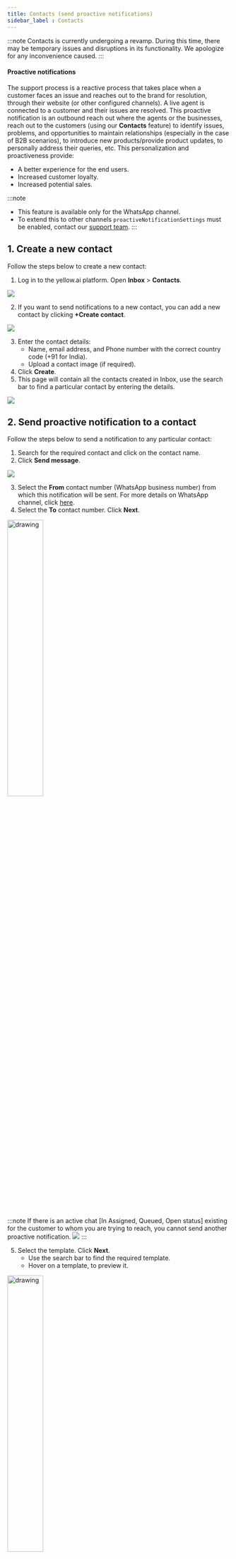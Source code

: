 ```yaml
---
title: Contacts (send proactive notifications)
sidebar_label : Contacts 
---
```


:::note
Contacts is currently undergoing a revamp. During this time, there may be temporary issues and disruptions in its functionality. We apologize for any inconvenience caused.
:::

<!--
In this article, you will learn: 
1. [What are proactive notifications?](#defination)
2. [How to create new contacts in the inbox?](#1)
3. [How to send notifications to the contacts?](#2)
4. [How to followup with the tickets created for proactive notifications](#3)

------
-->


#### <a name="defination"></a>  **Proactive notifications**

The support process is a reactive process that takes place when a customer faces an issue and reaches out to the brand for resolution, through their website (or other configured channels). A live agent is connected to a customer and their issues are resolved. 
This proactive notification is an outbound reach out where the agents or the businesses, reach out to the customers (using our **Contacts** feature) to identify issues, problems, and opportunities to maintain relationships (especially in the case of B2B scenarios), to introduce new products/provide product updates, to personally address their queries, etc. This personalization and proactiveness provide:
- A better experience for the end users. 
- Increased customer loyalty.
- Increased potential sales.

:::note 
* This feature is available only for the WhatsApp channel.   
* To extend this to other channels `proactiveNotificationSettings` must be enabled, contact our [support team](mailto:support@yellow.ai).
:::

## <a name="1"></a> 1. Create a new contact 

Follow the steps below to create a new contact:  

1. Log in to the yellow.ai platform. Open **Inbox** > **Contacts**. 

![](https://i.imgur.com/n9Sgfrq.png)

2. If you want to send notifications to a new contact, you can add a new contact by clicking **+Create contact**.  

![](https://i.imgur.com/EyUiBa0.png)  

3. Enter the contact details: 
	- Name, email address, and Phone number with the correct country code (+91 for India). 
	- Upload a contact image (if required). 
4. Click **Create**. 
5. This page will contain all the contacts created in Inbox, use the search bar to find a particular contact by entering the details. 

![](https://i.imgur.com/Za2s5v6.png)



## <a name="2"></a>  2. Send proactive notification to a contact 



Follow the steps below to send a notification to any particular contact:  

1. Search for the required contact and click on the contact name. 
2. Click **Send message**. 

![](https://i.imgur.com/KocHhhp.png)

3. Select the **From** contact number (WhatsApp business number) from which this notification will be sent. For more details on WhatsApp channel, click [here](https://docs.yellow.ai/docs/platform_concepts/channelConfiguration/whatsapp-configuration). 
4. Select the **To** contact number. Click **Next**. 


<img src="https://i.imgur.com/aTNnnoI.png" alt="drawing" width="40%"/>

:::note
If there is an active chat [In Assigned, Queued, Open status] existing for the customer to whom you are trying to reach, you cannot send another proactive notification.
![](https://i.imgur.com/ZRAJhLL.png)
:::

5. Select the template. Click **Next**. 
	- Use the search bar to find the required template. 
	- Hover on a template, to preview it. 

<img src="https://i.imgur.com/NyoAjdh.png" alt="drawing" width="40%"/>

6. You can attach media/ variables/ dynamic content and click **Next**. 

<img src="https://i.imgur.com/91jzw4O.png" alt="drawing" width="70%"/>

7. Add the following details and click **Create ticket and send**: 
	- Select the **Priority**.
	- Select **Assignee** from the drop-down to assign this ticket to an inbox agent. 
	- Add a **Description**. 

<img src="https://i.imgur.com/VxFCRYN.png" alt="drawing" width="40%"/>

8. A ticket will be created and assigned to the agent. These details will be visible on the **Timeline** tab.

<img src="https://i.imgur.com/oUb3kba.png" alt="drawing" width="50%"/>


:::note
- Ticket creation through the contacts tab will take 1-2 minutes to process because Inbox verifies that the user number entered is valid or invalid before creating a ticket. Once the message is sent it will not get updated automatically, you must refresh the page to update ticket status. 

	- **Verification message**  
		<img src="https://i.imgur.com/gK1uMBF.png" alt="drawing" width="50%"/>  

	- **Failure message**  
		<img src="https://i.imgur.com/tbit8zO.png" alt="drawing" width="50%"/>  

	- **Success message**  
		<img src="https://i.imgur.com/EQfLVEv.png" alt="drawing" width="50%"/>  


:::


9. All the tickets sent to a respective contact will be listed under the **Tickets** tab. 

![](https://i.imgur.com/psNPElO.png)


## <a name="3"></a> 3. Chat with the contact 

Follow the steps below to follow up with the contact after the notification is sent:
   
1. Once the number is verified, the ticket is created and a notification is sent to the contact, you can view it on the **Chats** tab.
2. On [chats](https://docs.yellow.ai/docs/platform_concepts/inbox/chats/getstartedwithlivechat), ticket details, and the chat screen will be open (to the assigned inbox agent). 
	- Depending on the agent to whom the ticket is assigned, tickets will be visible on the My Chats tab.
	- Admins can see this chat on the Active chats tab. 


<img src="https://i.imgur.com/RB5TnXj.png" alt="drawing" width="100%"/>

3. When the contact responds to the notification, the Chat restriction is lifted and the agents can have a free-flow conversation. 

:::note
As per [WhatsApp guidelines](https://docs.yellow.ai/docs/platform_concepts/inbox/chats/reinitiatewachats), live agents cannot have a free flowing conversation with the customers up until they respond back to the proactive template message sent by the agents. Once the customer responds, the 24hr session rule is lifted and agents can handhold the customer to resolution. 
:::


